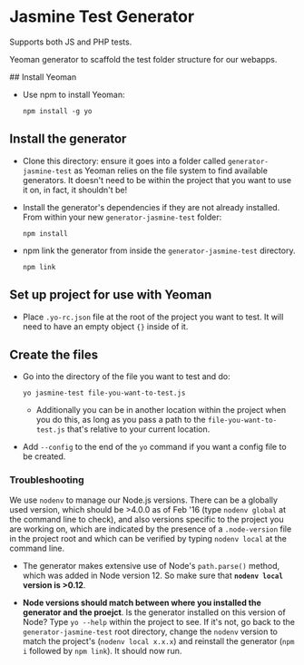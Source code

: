 # Jasmine Test Generator

Supports both JS and PHP tests.

Yeoman generator to scaffold the test folder structure for our webapps.

## Install Yeoman

* Use npm to install Yeoman:

    ``` 
    npm install -g yo
    ```
    
## Install the generator

* Clone this directory: ensure it goes into a folder called `generator-jasmine-test` as Yeoman relies on the file system to find available generators. It doesn't need to be within the project that you want to use it on, in fact, it shouldn't be!


* Install the generator's dependencies if they are not already installed. From within your new `generator-jasmine-test` folder:

    ```
    npm install
    ```

* npm link the generator from inside the `generator-jasmine-test` directory.

    ```
    npm link
    ```

## Set up project for use with Yeoman

* Place `.yo-rc.json` file at the root of the project you want to test. It will need to have an empty object `{}` inside of it.

## Create the files

* Go into the directory of the file you want to test and do:

    ```
    yo jasmine-test file-you-want-to-test.js
    ```

  * Additionally you can be in another location within the project when you do this, as long as you pass a path to the `file-you-want-to-test.js` that's relative to your current location.

* Add `--config` to the end of the `yo` command if you want a config file to be created.

### Troubleshooting

We use `nodenv` to manage our Node.js versions. There can be a globally used version, which should be >4.0.0 as of Feb '16 (type `nodenv global` at the command line to check), and also versions specific to the project you are working on, which are indicated by the presence of a `.node-version` file in the project root and which can be verified by typing `nodenv local` at the command line.

* The generator makes extensive use of Node's `path.parse()` method, which was added in Node version 12. So make sure that **`nodenv local` version is >0.12**.

* **Node versions should match between where you installed the generator and the proejct**. Is the generator installed on this version of Node? Type `yo --help` within the project to see. If it's not, go back to the `generator-jasmine-test` root directory, change the `nodenv` version to match the project's (`nodenv local x.x.x`) and reinstall the generator (`npm i` followed by `npm link`). It should now run.

